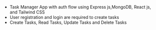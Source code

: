 - Task Manager App with auth flow using Express js,MongoDB, React js, and Tailwind CSS
- User registration and login are required to create tasks
- Create Tasks, Read Tasks, Update Tasks and Delete Tasks
